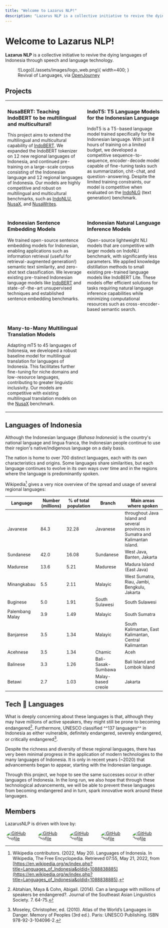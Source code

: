 ```yaml
---
title: "Welcome to Lazarus NLP!"
description: "Lazarus NLP is a collective initiative to revive the dying languages of Indonesia through speech and language technology."
---
```


# Welcome to Lazarus NLP!

**Lazarus NLP** is a collective initiative to revive the dying languages of Indonesia through speech and language technology.

<figure markdown>
  ![Logo](./assets/images/logo_web.png){ width=400; }
  <figcaption>Revival of Languages, via <a href="https://huggingface.co/prompthero/openjourney">OpenJourney</a></figcaption>
</figure>

## Projects

<table>
  <tr>
    <td valign="top">
      <h3>NusaBERT: Teaching IndoBERT to be multilingual and multicultural!</h3>
      <p>This project aims to extend the multilingual and multicultural capability of <a href="https://github.com/IndoNLP/indonlu">IndoBERT</a>. We expanded the IndoBERT tokenizer on 12 new regional languages of Indonesia, and continued pre-training on a large-scale corpus consisting of the Indonesian language and 12 regional languages of Indonesia. Our models are highly competitive and robust on multilingual and multicultural benchmarks, such as <a href="https://github.com/IndoNLP/indonlu">IndoNLU</a>, <a href="https://github.com/IndoNLP/nusax">NusaX</a>, and <a href="https://github.com/IndoNLP/nusa-writes">NusaWrites</a>.</p>
    </td>
    <td valign="top">
      <h3>IndoT5: T5 Language Models for the Indonesian Language</h3>
      <p>IndoT5 is a T5-based language model trained specifically for the Indonesian language. With just 8 hours of training on a limited budget, we developed a competitive sequence-to-sequence, encoder-decode model capable of fine-tuning tasks such as summarization, chit-chat, and question-answering. Despite the limited training constraints, our model is competitive when evaluated on the <a href="https://github.com/IndoNLP/indonlg">IndoNLG</a> (text generation) benchmark.</p>
    </td>
  </tr>
  <tr>
    <td valign="top">
      <h3>Indonesian Sentence Embedding Models</h3>
      <p>We trained open-source sentence embedding models for Indonesian, enabling applications such as information retrieval (useful for retrieval-augmented generation!) semantic text similarity, and zero-shot text classification. We leverage existing pre-trained Indonesian language models like <a href="https://github.com/IndoNLP/indonlu">IndoBERT</a> and state-of-the-art unsupervised techniques and established sentence embedding benchmarks.</p>
    </td>
    <td valign="top">
      <h3>Indonesian Natural Language Inference Models</h3>
      <p>Open-source lightweight NLI models that are competitive with larger models on IndoNLI benchmark, with significantly less parameters. We applied knowledge distillation methods to small existing pre-trained language models like IndoBERT Lite. These models offer efficient solutions for tasks requiring natural language inference capabilities while minimizing computational resources such as cross-encoder-based semantic search.</p>
    </td>
  </tr>
  <tr>
    <td valign="top">
      <h3>Many-to-Many Multilingual Translation Models</h3>
      <p>Adapting mT5 to 45 languages of Indonesia, we developed a robust baseline model for multilingual translation for languages of Indonesia. This facilitates further fine-tuning for niche domains and low-resource languages, contributing to greater linguistic inclusivity. Our models are competitive with existing multilingual translation models on the <a href="https://github.com/IndoNLP/nusax">NusaX</a> benchmark.</p>
    </td>
  </tr>
</table>

## Languages of Indonesia

Although the Indonesian language (_Bahasa Indonesia_) is the country's national language and lingua franca, the Indonesian people continue to use their region's native/indigenous language on a daily basis.

The nation is home to over 700 distinct languages, each with its own characteristics and origins. Some languages share similarities, but each language continues to evolve in its own ways over time and in the regions where the language is predominantly spoken.

Wikipedia[^1] gives a very nice overview of the spread and usage of several regional languages:

| Language        | Number (millions) | % of total population | Branch             | Main areas where spoken                                                        |
| --------------- | ----------------- | --------------------- | ------------------ | ------------------------------------------------------------------------------ |
| Javanese        | 84.3              | 32.28                 | Javanese           | throughout Java Island and several provinces in Sumatra and Kalimantan island. |
| Sundanese       | 42.0              | 16.08                 | Sundanese          | West Java, Banten, Jakarta                                                     |
| Madurese        | 13.6              | 5.21                  | Madurese           | Madura Island (East Java)                                                      |
| Minangkabau     | 5.5               | 2.11                  | Malayic            | West Sumatra, Riau, Jambi, Bengkulu, Jakarta                                   |
| Buginese        | 5.0               | 1.91                  | South Sulawesi     | South Sulawesi                                                                 |
| Palembang Malay | 3.9               | 1.49                  | Malayic            | South Sumatra                                                                  |
| Banjarese       | 3.5               | 1.34                  | Malayic            | South Kalimantan, East Kalimantan, Central Kalimantan                          |
| Acehnese        | 3.5               | 1.34                  | Chamic             | Aceh                                                                           |
| Balinese        | 3.3               | 1.26                  | Bali-Sasak-Sumbawa | Bali Island and Lombok Island                                                  |
| Betawi          | 2.7               | 1.03                  | Malay-based creole | Jakarta                                                                        |

## Tech 🤝 Languages

What is deeply concerning about these languages is that, although they may have millions of active speakers, they might still be prone to becoming endangered[^2]. Furthermore, UNESCO classified ^^137 languages^^ in Indonesia as either vulnerable, definitely endangered, severely endangered, or critically endangered[^3].

Despite the richness and diversity of these regional languages, there has very been minimal progress in the application of modern technologies to the many languages of Indonesia. It is only in recent years (~2020) that advancements began to appear, starting with the Indonesian language.

Through this project, we hope to see the same successes occur in other languages of Indonesia. In the long run, we also hope that through these technological advancements, we will be able to prevent these languages from becoming endangered and in turn, spark innovative work around these languages.

## Members

LazarusNLP is driven with love by:

<div style="display: flex;">
<a href="https://github.com/anantoj">
    <img src="https://github.com/anantoj.png" alt="GitHub Profile" style="border-radius: 50%;width: 64px;margin:0 4px;">
</a>

<a href="https://github.com/BrandonScottt">
    <img src="https://github.com/BrandonScottt.png" alt="GitHub Profile" style="border-radius: 50%;width: 64px;margin:0 4px;">
</a>

<a href="https://github.com/DavidSamuell">
    <img src="https://github.com/DavidSamuell.png" alt="GitHub Profile" style="border-radius: 50%;width: 64px;margin:0 4px;">
</a>

<a href="https://github.com/stevenlimcorn">
    <img src="https://github.com/stevenlimcorn.png" alt="GitHub Profile" style="border-radius: 50%;width: 64px;margin:0 4px;">
</a>

<a href="https://github.com/w11wo">
    <img src="https://github.com/w11wo.png" alt="GitHub Profile" style="border-radius: 50%;width: 64px;margin:0 4px;">
</a>
</div>

[^1]: Wikipedia contributors. (2022, May 20). Languages of Indonesia. In Wikipedia, The Free Encyclopedia. Retrieved 07:55, May 21, 2022, from [https://en.wikipedia.org/w/index.php?title=Languages_of_Indonesia&oldid=1088838885](https://en.wikipedia.org/w/index.php?title=Languages_of_Indonesia&oldid=1088838885).
[^2]: Abtahian, Maya & Cohn, Abigail. (2014). Can a language with millions of speakers be endangered?. Journal of the Southeast Asian Linguistics Society. 7. 64-75.
[^3]: Moseley, Christopher, ed. (2010). Atlas of the World’s Languages in Danger. Memory of Peoples (3rd ed.). Paris: UNESCO Publishing. ISBN 978-92-3-104096-2.
